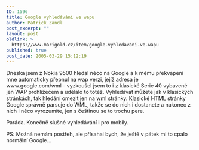 ```yaml
---
ID: 1596
title: Google vyhledávání ve wapu
author: Patrick Zandl
post_excerpt: ""
layout: post
oldlink: >
  https://www.marigold.cz/item/google-vyhledavani-ve-wapu
published: true
post_date: 2005-03-29 15:12:19
---
```

<p>Dneska jsem z Nokia 9500 hledal něco na Google a k mému překvapení mne automaticky přepnul na wap verzi, jejíž adresa je www.google.com/wml - vyzkoušel jsem to i z klasické Serie 40 vybavené jen WAP prohlížečem a udělalo to totéž. 
Vyhledávat můžete jak v klasických stránkách, tak hledání omezit jen na wml stránky. Klasické HTML stránky Google správně parsuje do WML, takže se do nich i dostanete a nakonec z nich i něco vyrozumíte, jen s češtinou se to trochu pere.</p>

<p>Paráda. Konečně slušné vyhledávání i pro mobily.</p>

<p>PS: Možná nemám postřeh, ale přísahal bych, že ještě v pátek mi to cpalo normální Google...
</p>
